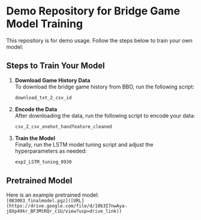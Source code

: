 # Demo Repository for Bridge Game Model Training

This repository is for demo usage. Follow the steps below to train your own model:

## Steps to Train Your Model

1. **Download Game History Data**  
   To download the bridge game history from BBO, run the following script:
   
   ```bash
   download_txt_2_csv_id
   ```

2. **Encode the Data**  
   After downloading the data, run the following script to encode your data:

   ```bash
   csv_2_csv_onehot_handfeature_cleaned
   ```

3. **Train the Model**  
   Finally, run the LSTM model tuning script and adjust the hyperparameters as needed:

   ```bash
   exp2_LSTM_tuning_0930
   ```

## Pretrained Model

Here is an example pretrained model:  
`[083003_finalmodel.pgz]([URL](https://drive.google.com/file/d/10b3I7nwAya-j8Xp49kr_BF3MtRQr_c1U/view?usp=drive_link))`
